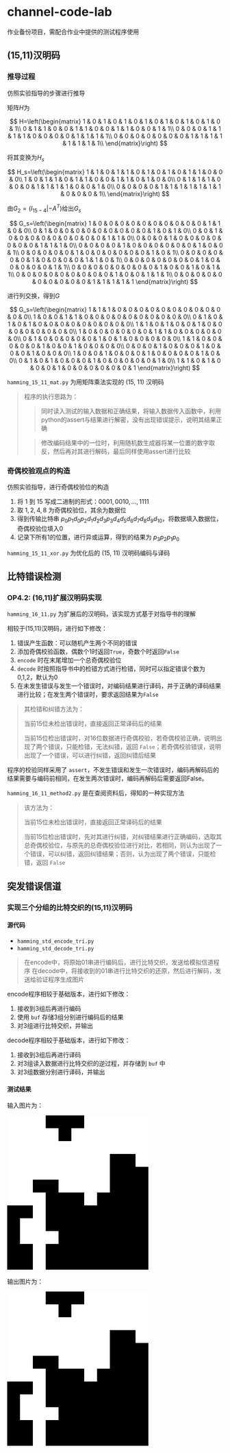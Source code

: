 # channel-code-lab

作业备份项目，需配合作业中提供的测试程序使用

## (15,11)汉明码

### 推导过程

仿照实验指导的步骤进行推导

矩阵$H$为

$$
H=\left(\begin{matrix}
    1 & 0 & 1 & 0 & 1 & 0 & 1 & 0 & 1 & 0 & 1 & 0 & 1 & 0 & 1\\
    0 & 1 & 1 & 0 & 0 & 1 & 1 & 0 & 0 & 1 & 1 & 0 & 0 & 1 & 1\\
    0 & 0 & 0 & 1 & 1 & 1 & 1 & 0 & 0 & 0 & 0 & 1 & 1 & 1 & 1\\
    0 & 0 & 0 & 0 & 0 & 0 & 0 & 1 & 1 & 1 & 1 & 1 & 1 & 1 & 1\\
\end{matrix}\right)
$$

将其变换为$H_s$

$$
H_s=\left(\begin{matrix}
    1 & 1 & 0 & 1 & 1 & 0 & 1 & 0 & 1 & 0 & 1 & 1 & 0 & 0 & 0\\
    1 & 0 & 1 & 1 & 0 & 1 & 1 & 0 & 0 & 1 & 1 & 0 & 1 & 0 & 0\\
    0 & 1 & 1 & 1 & 0 & 0 & 0 & 1 & 1 & 1 & 1 & 0 & 0 & 1 & 0\\
    0 & 0 & 0 & 0 & 1 & 1 & 1 & 1 & 1 & 1 & 1 & 0 & 0 & 0 & 1\\
\end{matrix}\right)
$$

由$G_2=(I_{15-4}|-A^T)$给出$G_s$

$$
G_s=\left(\begin{matrix}
    1 & 0 & 0 & 0 & 0 & 0 & 0 & 0 & 0 & 0 & 0 & 1 & 1 & 0 & 0\\
    0 & 1 & 0 & 0 & 0 & 0 & 0 & 0 & 0 & 0 & 0 & 1 & 0 & 1 & 0\\
    0 & 0 & 1 & 0 & 0 & 0 & 0 & 0 & 0 & 0 & 0 & 0 & 1 & 1 & 0\\
    0 & 0 & 0 & 1 & 0 & 0 & 0 & 0 & 0 & 0 & 0 & 1 & 1 & 1 & 0\\
    0 & 0 & 0 & 0 & 1 & 0 & 0 & 0 & 0 & 0 & 0 & 1 & 0 & 0 & 1\\
    0 & 0 & 0 & 0 & 0 & 1 & 0 & 0 & 0 & 0 & 0 & 0 & 1 & 0 & 1\\
    0 & 0 & 0 & 0 & 0 & 0 & 1 & 0 & 0 & 0 & 0 & 1 & 1 & 0 & 1\\
    0 & 0 & 0 & 0 & 0 & 0 & 0 & 1 & 0 & 0 & 0 & 0 & 0 & 1 & 1\\
    0 & 0 & 0 & 0 & 0 & 0 & 0 & 0 & 1 & 0 & 0 & 1 & 0 & 1 & 1\\
    0 & 0 & 0 & 0 & 0 & 0 & 0 & 0 & 0 & 1 & 0 & 0 & 1 & 1 & 1\\
    0 & 0 & 0 & 0 & 0 & 0 & 0 & 0 & 0 & 0 & 1 & 1 & 1 & 1 & 1
\end{matrix}\right)
$$

进行列交换，得到$G$

$$
G_s=\left(\begin{matrix}
    1 & 1 & 1 & 0 & 0 & 0 & 0 & 0 & 0 & 0 & 0 & 0 & 0 & 0 & 0\\
    1 & 0 & 0 & 1 & 1 & 0 & 0 & 0 & 0 & 0 & 0 & 0 & 0 & 0 & 0\\
    0 & 1 & 0 & 1 & 0 & 1 & 0 & 0 & 0 & 0 & 0 & 0 & 0 & 0 & 0\\
    1 & 1 & 0 & 1 & 0 & 0 & 1 & 0 & 0 & 0 & 0 & 0 & 0 & 0 & 0\\
    1 & 0 & 0 & 0 & 0 & 0 & 0 & 1 & 1 & 0 & 0 & 0 & 0 & 0 & 0\\
    0 & 1 & 0 & 0 & 0 & 0 & 0 & 1 & 0 & 1 & 0 & 0 & 0 & 0 & 0\\
    1 & 1 & 0 & 0 & 0 & 0 & 0 & 1 & 0 & 0 & 1 & 0 & 0 & 0 & 0\\
    0 & 0 & 0 & 1 & 0 & 0 & 0 & 1 & 0 & 0 & 0 & 1 & 0 & 0 & 0\\
    1 & 0 & 0 & 1 & 0 & 0 & 0 & 1 & 0 & 0 & 0 & 0 & 1 & 0 & 0\\
    0 & 1 & 0 & 1 & 0 & 0 & 0 & 1 & 0 & 0 & 0 & 0 & 0 & 1 & 0\\
    1 & 1 & 0 & 1 & 0 & 0 & 0 & 1 & 0 & 0 & 0 & 0 & 0 & 0 & 1
\end{matrix}\right)
$$

`hamming_15_11_mat.py` 为用矩阵乘法实现的 (15, 11) 汉明码

> 程序的执行思路为：
>
> > 同时读入测试的输入数据和正确结果，将输入数据传入函数中，利用python的assert与结果进行解密，没有出现错误提示，说明其结果正确
>
> > 修改编码结果中的一位时，利用随机数生成器将某一位置的数字取反，然后再对其进行解码，最后同样使用assert进行比较

### 奇偶校验观点的构造

仿照实验指导，进行奇偶校验位的构造

1. 将 $1$ 到 $15$ 写成二进制的形式：$0001,0010,\ldots,1111$
2. 取 $1, 2, 4, 8$ 为奇偶校验位，其余为数据位
3. 得到传输比特串 $p_0p_1d_0p_2d_1d_2d_3p_3d_4d_5d_6d_7d_8d_9d_10$，将数据填入数据位，奇偶校验位填入0
4. 记录下所有1的位置，进行异或运算，得到的结果为 $p_3p_2p_1p_0$

`hamming_15_11_xor.py` 为优化后的 (15, 11) 汉明码编码与译码

## 比特错误检测

### OP4.2: (16,11)扩展汉明码实现

`hamming_16_11.py` 为扩展后的汉明码，该实现方式基于对指导书的理解

相较于(15,11)汉明码，进行如下修改：

1. 错误产生函数：可以随机产生两个不同的错误
2. 添加奇偶校验函数，偶数个1时返回`True`，奇数个时返回`False`
3. `encode` 时在末尾增加一个总奇偶校验位
4. `decode` 时按照指导书中的检错方式进行检错，同时可以指定错误个数为0,1,2，默认为0
5. 在未发生错误与发生一个错误时，对编码结果进行译码，并于正确的译码结果进行比较；在发生两个错误时，要求返回结果为`False`

>  其检错和纠错方法为：
>  
>  当前15位未检出错误时，直接返回正常译码后的结果
>  
>  当前15位检出错误时，对16位数据进行奇偶校验，若奇偶校验正确，说明出现了两个错误，只能检错，无法纠错，返回 `False`；若奇偶校验错误，说明出现了一个错误，可以进行纠错，返回纠错后结果

程序的校验同样采用了 `assert`，不发生错误和发生一次错误时，编码再解码后的结果需要与编码前相同，在发生两次错误时，编码再解码后需要返回False。

`hamming_16_11_method2.py` 是在查阅资料后，得知的一种实现方法

>  该方法为：
>
> 当前15位未检出错误时，直接返回正常译码后的结果
>
> 当前15位检出错误时，先对其进行纠错，对纠错结果进行正确编码，选取其总奇偶校验位，与原先的总奇偶校验位进行对比，若相同，则认为出现了一个错误，可以纠错，返回纠错结果；否则，认为出现了两个错误，只能检错，返回 `False`

## 突发错误信道

### 实现三个分组的比特交织的(15,11)汉明码

#### 源代码

- `hamming_std_encode_tri.py`
- `hamming_std_decode_tri.py`

> 在encode中，将原始01串进行编码后，进行比特交织，发送给模拟信道程序
> 在decode中，将接收到的01串进行比特交织的还原，然后进行解码，发送给验证程序生成图片

encode程序相较于基础版本，进行如下修改：

1. 接收到3组后再进行编码
2. 使用 `buf` 存储3组分别进行编码后的结果
3. 对3组进行比特交织，并输出

decode程序相较于基础版本，进行如下修改：

1. 接收到3组后再进行译码
2. 对3组读入数据进行比特交织的逆过程，并存储到 `buf` 中
3. 对3组数据分别进行译码，并输出

#### 测试结果

输入图片为：

![](./img/data.png)

输出图片为：

![](./img/result.png)